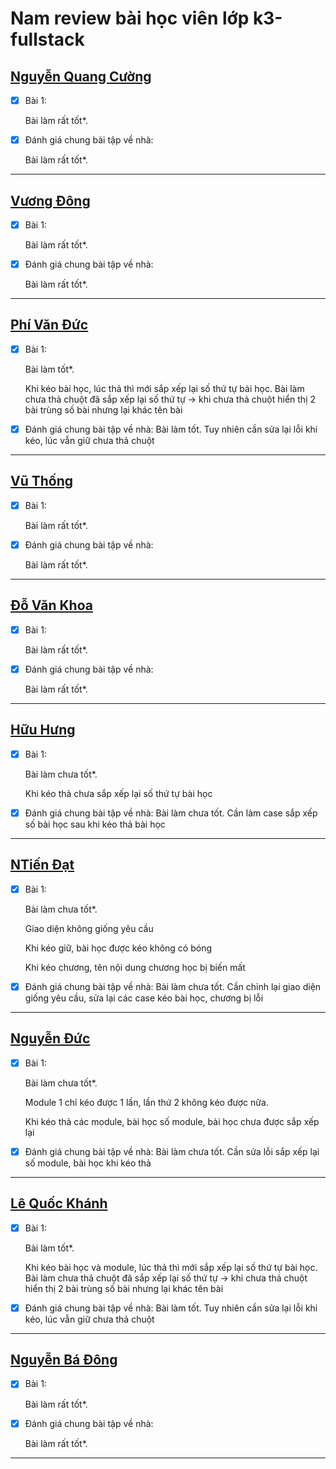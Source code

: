 # Nam review bài học viên lớp k3-fullstack

## [Nguyễn Quang Cường](https://github.com/cuonggold2408/Fullxinach_K3/tree/main/Day_29)

- [x] Bài 1:

  Bài làm rất tốt\*.

- [x] Đánh giá chung bài tập về nhà:

  Bài làm rất tốt\*.

---

## [Vương Đông](https://github.com/DongVuong/f8-fullstack-k3/tree/main/DAY29)

- [x] Bài 1:

  Bài làm rất tốt\*.

- [x] Đánh giá chung bài tập về nhà:

  Bài làm rất tốt\*.

---

## [Phí Văn Đức](https://github.com/PhiVanDuc/Offline-F8-K3/tree/main/Day-29-JS)

- [x] Bài 1:

  Bài làm tốt\*.

  Khi kéo bài học, lúc thả thì mới sắp xếp lại số thứ tự bài học. Bài làm chưa thả chuột đã sắp xếp lại số thứ tự -> khi chưa thả chuột hiển thị 2 bài trùng số bài nhưng lại khác tên bài

- [x] Đánh giá chung bài tập về nhà: Bài làm tốt. Tuy nhiên cần sửa lại lỗi khi kéo, lúc vẫn giữ chưa thả chuột

---

## [Vũ Thống](https://github.com/pencilbsp/f8_offline/tree/main/BTVN/btvn_buoi_29)

- [x] Bài 1:

  Bài làm rất tốt\*.

- [x] Đánh giá chung bài tập về nhà:

  Bài làm rất tốt\*.

---

## [Đỗ Văn Khoa](https://mrkhoadev.github.io/F8-Fullstack-K3/)

- [x] Bài 1:

  Bài làm rất tốt\*.

- [x] Đánh giá chung bài tập về nhà:

  Bài làm rất tốt\*.

---

## [Hữu Hưng](https://github.com/HuuHungg/js-2/tree/main/Day13)

- [x] Bài 1:

  Bài làm chưa tốt\*.

  Khi kéo thả chưa sắp xếp lại số thứ tự bài học

- [x] Đánh giá chung bài tập về nhà: Bài làm chưa tốt. Cần làm case sắp xếp số bài học sau khi kéo thả bài học

---

## [NTiến Đạt](https://github.com/Ntiendat-2k3/F8-js-BTVN/tree/main/BTVN/Buoi29)

- [x] Bài 1:

  Bài làm chưa tốt\*.

  Giao diện không giống yêu cầu

  Khi kéo giữ, bài học được kéo không có bóng

  Khi kéo chương, tên nội dung chương học bị biến mất

- [x] Đánh giá chung bài tập về nhà: Bài làm chưa tốt. Cần chỉnh lại giao diện giống yêu cầu, sửa lại các case kéo bài học, chương bị lỗi

---

## [Nguyễn Đức](https://github.com/Nguyenduc2108/f8-fullstack-k3/tree/main/btvn/btvn_29)

- [x] Bài 1:

  Bài làm chưa tốt\*.

  Module 1 chỉ kéo được 1 lần, lần thứ 2 không kéo được nữa.

  Khi kéo thả các module, bài học số module, bài học chưa được sắp xếp lại

- [x] Đánh giá chung bài tập về nhà: Bài làm chưa tốt. Cần sửa lỗi sắp xếp lại số module, bài học khi kéo thả

---

## [Lê Quốc Khánh](https://github.com/lekhanhdhpt/F8-Fullstack-K3/tree/main/JS-HW-Day-29)

- [x] Bài 1:

  Bài làm tốt\*.

  Khi kéo bài học và module, lúc thả thì mới sắp xếp lại số thứ tự bài học. Bài làm chưa thả chuột đã sắp xếp lại số thứ tự -> khi chưa thả chuột hiển thị 2 bài trùng số bài nhưng lại khác tên bài

- [x] Đánh giá chung bài tập về nhà: Bài làm tốt. Tuy nhiên cần sửa lại lỗi khi kéo, lúc vẫn giữ chưa thả chuột

---

## [Nguyễn Bá Đông](https://github.com/Dong205/F8-FullstackOffline-K3/tree/main/Day29)

- [x] Bài 1:

  Bài làm rất tốt\*.

- [x] Đánh giá chung bài tập về nhà:

  Bài làm rất tốt\*.

---
